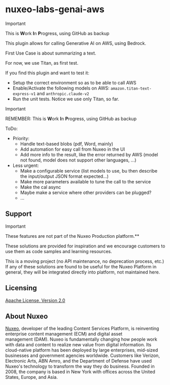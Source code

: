 # nuxeo-labs-genai-aws

> [!IMPORTANT]
> This is **W**ork **I**n **P**rogress, using GitHub as backup

This plugin allows for calling Generative AI on AWS, using Bedrock.

First Use Case is about summarizing a text.

For now, we use Titan, as first test.

If you find this plugin and want to test it:

* Setup the correct environment so as to be able to call AWS
* Enable/Activate the following models on AWS: `amazon.titan-text-express-v1` and `anthropic.claude-v2`
* Run the unit tests. Notice we use only Titan, so far.

> [!IMPORTANT]
> REMEMBER: This is **W**ork **I**n **P**rogress, using GitHub as backup

ToDo:

* Priority:
  * Handle text-based blobs (pdf, Word, mainly)
  * Add automation for easy call from Nuxeo in the UI
  * Add more info to the result, like the error returned by AWS (model not found, model does not support other languages, ...)
* Less urgent:
  * Make a configurable service (list models to use, bu then describe the input/output JSON format expected...)
  * Make more parameters available to tune the call to the service
  * Make the cal async
  * Maybe make a service where other providers can be plugged?
  * ...


## Support

> [!IMPORTANT]
> These features are not part of the Nuxeo Production platform.**

These solutions are provided for inspiration and we encourage customers to use them as code samples and learning resources.

This is a moving project (no API maintenance, no deprecation process, etc.) If any of these solutions are found to be useful for the Nuxeo Platform in general, they will be integrated directly into platform, not maintained here.


## Licensing

[Apache License, Version 2.0](http://www.apache.org/licenses/LICENSE-2.0)


## About Nuxeo

[Nuxeo](www.nuxeo.com), developer of the leading Content Services Platform, is reinventing enterprise content management (ECM) and digital asset management (DAM). Nuxeo is fundamentally changing how people work with data and content to realize new value from digital information. Its cloud-native platform has been deployed by large enterprises, mid-sized businesses and government agencies worldwide. Customers like Verizon, Electronic Arts, ABN Amro, and the Department of Defense have used Nuxeo's technology to transform the way they do business. Founded in 2008, the company is based in New York with offices across the United States, Europe, and Asia.
